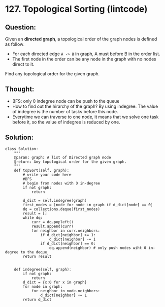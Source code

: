 # 127. Topological Sorting \(lintcode\)

## Question:

Given an **directed graph**, a topological order of the graph nodes is defined as follow:

* For each directed edge `A -> B` in graph, A must before B in the order list.
* The first node in the order can be any node in the graph with no nodes direct to it.

Find any topological order for the given graph.

## Thought:

* BFS: only 0 indegree node can be push to the queue
* How to find out the hirarchy of the graph? By using indegree. The value of indegree is the number of tasks before this node.
* Everytime we can traverse to one node, it means that we solve one task before it, so the value of indegree is reduced by one.

## Solution:

```text
class Solution:
    """
    @param: graph: A list of Directed graph node
    @return: Any topological order for the given graph.
    """
    def topSort(self, graph):
        # write your code here
        #BFS
        # begin from nodes with 0 in-degree
        if not graph:
            return 
        
        d_dict = self.indegree(graph)
        first_nodes = [node for node in graph if d_dict[node] == 0]
        dq = collections.deque(first_nodes)
        result = []
        while dq:
            curr = dq.popleft()
            result.append(curr) 
            for neighbor in curr.neighbors:
                if d_dict[neighbor] >= 1:
                    d_dict[neighbor] -= 1
                if d_dict[neighbor] == 0:
                    dq.append(neighbor) # only push nodes wiht 0 in-degree to the deque
        return result
        
        
    def indegree(self, graph):
        if not graph:
            return
        d_dict = {x:0 for x in graph}
        for node in graph:
            for neighbor in node.neighbors:
                d_dict[neighbor] += 1
        return d_dict
```

